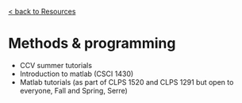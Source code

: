 [< back to Resources](https://serre-lab.clps.brown.edu/resources/)

# Methods & programming

- CCV summer tutorials
- Introduction to matlab (CSCI 1430)
- Matlab tutorials (as part of CLPS 1520 and CLPS 1291 but open to everyone, Fall and Spring, Serre)